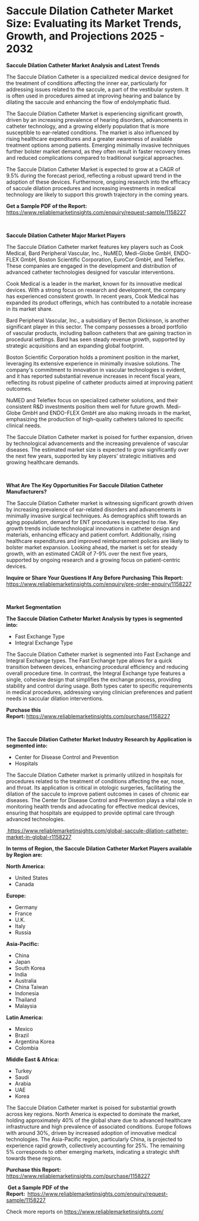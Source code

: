 <p><h1>Saccule Dilation Catheter Market Size: Evaluating its Market Trends, Growth, and Projections 2025 - 2032</h1></p><p><strong>Saccule Dilation Catheter Market Analysis and Latest Trends</strong></p>
<p><p>The Saccule Dilation Catheter is a specialized medical device designed for the treatment of conditions affecting the inner ear, particularly for addressing issues related to the saccule, a part of the vestibular system. It is often used in procedures aimed at improving hearing and balance by dilating the saccule and enhancing the flow of endolymphatic fluid. </p><p>The Saccule Dilation Catheter Market is experiencing significant growth, driven by an increasing prevalence of hearing disorders, advancements in catheter technology, and a growing elderly population that is more susceptible to ear-related conditions. The market is also influenced by rising healthcare expenditures and a greater awareness of available treatment options among patients. Emerging minimally invasive techniques further bolster market demand, as they often result in faster recovery times and reduced complications compared to traditional surgical approaches. </p><p>The Saccule Dilation Catheter Market is expected to grow at a CAGR of 9.5% during the forecast period, reflecting a robust upward trend in the adoption of these devices. Furthermore, ongoing research into the efficacy of saccule dilation procedures and increasing investments in medical technology are likely to support this growth trajectory in the coming years.</p></p>
<p><strong>Get a Sample PDF of the Report:&nbsp;</strong> <a href="https://www.reliablemarketinsights.com/enquiry/request-sample/1158227?utm_campaign=2133&utm_medium=2&utm_source=Github&utm_content=ia&utm_term=04032025&utm_id=saccule-dilation-catheter">https://www.reliablemarketinsights.com/enquiry/request-sample/1158227</a></p>
<p>&nbsp;</p>
<p><strong>Saccule Dilation Catheter Major Market Players</strong></p>
<p><p>The Saccule Dilation Catheter market features key players such as Cook Medical, Bard Peripheral Vascular, Inc., NuMED, Medi-Globe GmbH, ENDO-FLEX GmbH, Boston Scientific Corporation, EuroCor GmbH, and Teleflex. These companies are engaged in the development and distribution of advanced catheter technologies designed for vascular interventions.</p><p>Cook Medical is a leader in the market, known for its innovative medical devices. With a strong focus on research and development, the company has experienced consistent growth. In recent years, Cook Medical has expanded its product offerings, which has contributed to a notable increase in its market share.</p><p>Bard Peripheral Vascular, Inc., a subsidiary of Becton Dickinson, is another significant player in this sector. The company possesses a broad portfolio of vascular products, including balloon catheters that are gaining traction in procedural settings. Bard has seen steady revenue growth, supported by strategic acquisitions and an expanding global footprint.</p><p>Boston Scientific Corporation holds a prominent position in the market, leveraging its extensive experience in minimally invasive solutions. The company's commitment to innovation in vascular technologies is evident, and it has reported substantial revenue increases in recent fiscal years, reflecting its robust pipeline of catheter products aimed at improving patient outcomes.</p><p>NuMED and Teleflex focus on specialized catheter solutions, and their consistent R&D investments position them well for future growth. Medi-Globe GmbH and ENDO-FLEX GmbH are also making inroads in the market, emphasizing the production of high-quality catheters tailored to specific clinical needs.</p><p>The Saccule Dilation Catheter market is poised for further expansion, driven by technological advancements and the increasing prevalence of vascular diseases. The estimated market size is expected to grow significantly over the next few years, supported by key players’ strategic initiatives and growing healthcare demands.</p></p>
<p>&nbsp;</p>
<p><strong>What Are The Key Opportunities For Saccule Dilation Catheter Manufacturers?</strong></p>
<p><p>The Saccule Dilation Catheter market is witnessing significant growth driven by increasing prevalence of ear-related disorders and advancements in minimally invasive surgical techniques. As demographics shift towards an aging population, demand for ENT procedures is expected to rise. Key growth trends include technological innovations in catheter design and materials, enhancing efficacy and patient comfort. Additionally, rising healthcare expenditures and improved reimbursement policies are likely to bolster market expansion. Looking ahead, the market is set for steady growth, with an estimated CAGR of 7-9% over the next five years, supported by ongoing research and a growing focus on patient-centric devices.</p></p>
<p><strong>Inquire or Share Your Questions If Any Before Purchasing This Report:</strong> <a href="https://www.reliablemarketinsights.com/enquiry/pre-order-enquiry/1158227?utm_campaign=2133&utm_medium=2&utm_source=Github&utm_content=ia&utm_term=04032025&utm_id=saccule-dilation-catheter">https://www.reliablemarketinsights.com/enquiry/pre-order-enquiry/1158227</a></p>
<p>&nbsp;</p>
<p><strong>Market Segmentation</strong></p>
<p><strong>The Saccule Dilation Catheter Market Analysis by types is segmented into:</strong></p>
<p><ul><li>Fast Exchange Type</li><li>Integral Exchange Type</li></ul></p>
<p><p>The Saccule Dilation Catheter market is segmented into Fast Exchange and Integral Exchange types. The Fast Exchange type allows for a quick transition between devices, enhancing procedural efficiency and reducing overall procedure time. In contrast, the Integral Exchange type features a single, cohesive design that simplifies the exchange process, providing stability and control during usage. Both types cater to specific requirements in medical procedures, addressing varying clinician preferences and patient needs in saccular dilation interventions.</p></p>
<p><strong>Purchase this Report:&nbsp;</strong><a href="https://www.reliablemarketinsights.com/purchase/1158227?utm_campaign=2133&utm_medium=2&utm_source=Github&utm_content=ia&utm_term=04032025&utm_id=saccule-dilation-catheter">https://www.reliablemarketinsights.com/purchase/1158227</a></p>
<p>&nbsp;</p>
<p><strong>The Saccule Dilation Catheter Market Industry Research by Application is segmented into:</strong></p>
<p><ul><li>Center for Disease Control and Prevention</li><li>Hospitals</li></ul></p>
<p><p>The Saccule Dilation Catheter market is primarily utilized in hospitals for procedures related to the treatment of conditions affecting the ear, nose, and throat. Its application is critical in otologic surgeries, facilitating the dilation of the saccule to improve patient outcomes in cases of chronic ear diseases. The Center for Disease Control and Prevention plays a vital role in monitoring health trends and advocating for effective medical devices, ensuring that hospitals are equipped to provide optimal care through advanced technologies.</p></p>
<p><a href="https://www.reliablemarketinsights.com/global-saccule-dilation-catheter-market-in-global-r1158227?utm_campaign=2133&utm_medium=2&utm_source=Github&utm_content=ia&utm_term=04032025&utm_id=saccule-dilation-catheter">&nbsp;https://www.reliablemarketinsights.com/global-saccule-dilation-catheter-market-in-global-r1158227</a></p>
<p><strong>In terms of Region, the Saccule Dilation Catheter Market Players available by Region are:</strong></p>
<p>
    <p> <strong> North America: </strong>
        <ul>
            <li>United States</li>
            <li>Canada</li>
        </ul>
        </p> 
    <p> <strong> Europe: </strong>
        <ul>
            <li>Germany</li>
            <li>France</li>
            <li>U.K.</li>
            <li>Italy</li>
            <li>Russia</li>
        </ul>
        </p> 
    <p> <strong> Asia-Pacific: </strong>
        <ul>
            <li>China</li>
            <li>Japan</li>
            <li>South Korea</li>
            <li>India</li>
            <li>Australia</li>
            <li>China Taiwan</li>
            <li>Indonesia</li>
            <li>Thailand</li>
            <li>Malaysia</li>
        </ul>
        </p> 
    <p> <strong> Latin America: </strong>
        <ul>
            <li>Mexico</li>
            <li>Brazil</li>
            <li>Argentina Korea</li>
            <li>Colombia</li>
        </ul>
        </p> 
    <p> <strong> Middle East & Africa: </strong>
        <ul>
            <li>Turkey</li>
            <li>Saudi</li>
            <li>Arabia</li>
            <li>UAE</li>
            <li>Korea</li>
        </ul>
    </p>
    </p>
<p><p>The Saccule Dilation Catheter market is poised for substantial growth across key regions. North America is expected to dominate the market, holding approximately 40% of the global share due to advanced healthcare infrastructure and high prevalence of associated conditions. Europe follows with around 30%, driven by increased adoption of innovative medical technologies. The Asia-Pacific region, particularly China, is projected to experience rapid growth, collectively accounting for 25%. The remaining 5% corresponds to other emerging markets, indicating a strategic shift towards these regions.</p></p>
<p><strong>Purchase this Report: </strong><a href="https://www.reliablemarketinsights.com/purchase/1158227?utm_campaign=2133&utm_medium=2&utm_source=Github&utm_content=ia&utm_term=04032025&utm_id=saccule-dilation-catheter">https://www.reliablemarketinsights.com/purchase/1158227</a></p>
<p>&nbsp;<strong>Get a Sample PDF of the Report:&nbsp;&nbsp;</strong><a href="https://www.reliablemarketinsights.com/enquiry/request-sample/1158227?utm_campaign=2133&utm_medium=2&utm_source=Github&utm_content=ia&utm_term=04032025&utm_id=saccule-dilation-catheter">https://www.reliablemarketinsights.com/enquiry/request-sample/1158227</a></p>
<p><strong></strong></p>
<p>Check more reports on <a href="https://www.reliablemarketinsights.com/?utm_campaign=2133&utm_medium=2&utm_source=Github&utm_content=ia&utm_term=04032025&utm_id=saccule-dilation-catheter">https://www.reliablemarketinsights.com/</a></p>